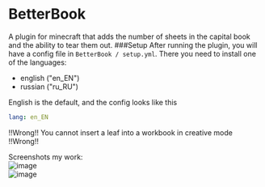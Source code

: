 # BetterBook
A plugin for minecraft that adds the number of sheets in the capital book and the ability to tear them out.
###Setup
After running the plugin, you will have a config file in `BetterBook / setup.yml`. There you need to install one of the languages:  
- english ("en_EN")
- russian ("ru_RU")

English is the default, and the config looks like this
```yaml
lang: en_EN
```
  
!!Wrong!! You cannot insert a leaf into a workbook in creative mode !!Wrong!!    
  
Screenshots my work:  
![image](https://user-images.githubusercontent.com/55106456/119278348-fc241600-bc24-11eb-815f-881a82ddf8ee.png)  
![image](https://user-images.githubusercontent.com/55106456/119278357-034b2400-bc25-11eb-8089-176c013169e2.png)  

